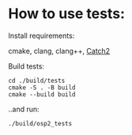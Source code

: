 # How to use tests:

Install requirements:

cmake, clang, clang++, [Catch2](https://github.com/catchorg/Catch2)

Build tests:

    cd ./build/tests
    cmake -S . -B build
    cmake --build build
    
..and run:

    ./build/osp2_tests

